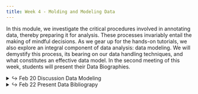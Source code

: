 ```yaml
---
title: Week 4 - Molding and Modeling Data
---
```


In this module, we investigate the critical procedures involved in annotating data, thereby preparing it for analysis. These processes invariably entail the making of mindful decisions. As we gear up for the hands-on tutorials, we also explore an integral component of data analysis: data modeling. We will demystify this process, its bearing on our data handling techniques, and what constitutes an effective data model. In the second meeting of this week, students will present their Data Biographies.

<details>
  <summary class="session-summary">
    <span class="arrow">↪</span>
    <span class="date-label">Feb 20</span>
    <span class="label label-blue">Discussion</span>
    <span class="session-title">Data Modeling</span>
  </summary>
  <div markdown="1">
- [Slides](#)
- Reflection:
  - [So, Richard Jean. “‘All Models Are Wrong.’”](https://app.perusall.com/courses/introdh24/so_2017_-all-models-are-wrong) _PMLA_, vol. 132, no. 3, 2017, pp. 668–73.
  - [McCarty, Willard. “Modeling: A Study in Words and Meanings.”](https://app.perusall.com/courses/introdh24/mccarty_2004_modeling) _A Companion to Digital Humanities_, edited by Susan Schreibman et al., Blackwell Publishing Ltd, 2004, pp. 254–70.
  - **Post your reflection in the** <a href="https://introtodh--spring2024.slack.com/archives/C06F1KS1ULT" style="color: #ee6374;">**#reflections** </a>**channel on Slack** <a style="color: #ee6374;">**before 9am on the day of our class.**</a>


</div>
</details>

<details>
  <summary class="session-summary">
    <span class="arrow">↪</span>
    <span class="date-label">Feb 22</span>
    <span class="label label-green">Present</span>
    <span class="session-title">Data Bibliograpy</span>
  </summary>
  <div markdown="1">
</div>
</details>
